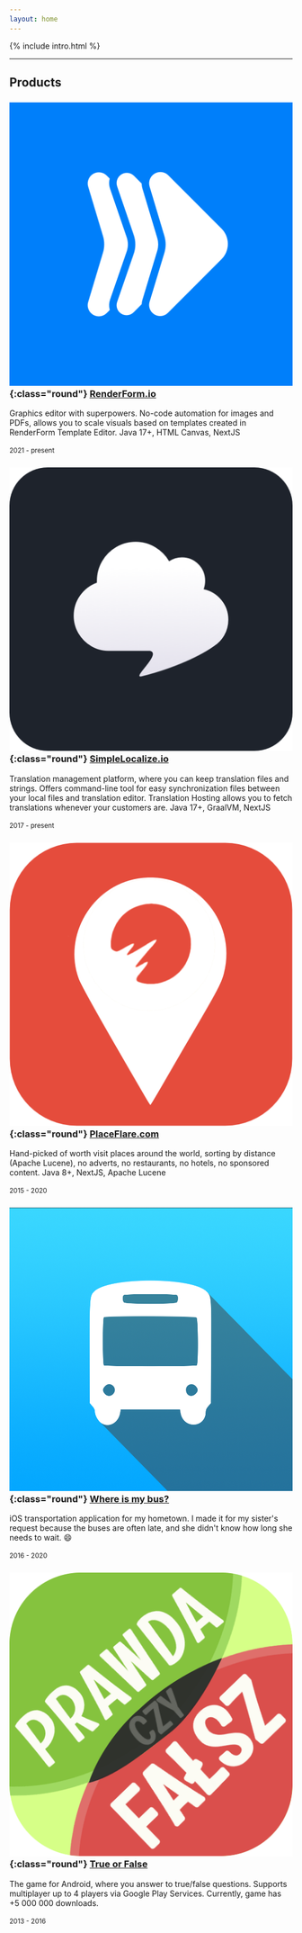 ```yaml
---
layout: home
---
```


{% include intro.html %}

---

## Products

### ![RenderForm](/assets/images/renderform-logo@512w.png){:class="round"} [RenderForm.io](https://RenderForm.io) 
Graphics editor with superpowers. No-code automation for images and PDFs, allows you to scale visuals based on templates created in RenderForm Template Editor. Java 17+, HTML Canvas, NextJS

<small class="text-muted">2021 - present</small>


### ![simplelocalize](/assets/images/simplelocalize-logo.png){:class="round"} [SimpleLocalize.io](https://simplelocalize.io)
Translation management platform, where you can keep translation files and strings. Offers command-line tool for easy synchronization files between your local files and translation editor. Translation Hosting allows you to fetch translations whenever your customers are. Java 17+, GraalVM, NextJS

<small class="text-muted">2017 - present</small>

### ![placeflare](/assets/images/placeflare-logo.png){:class="round"} [PlaceFlare.com](https://placeflare.com)
Hand-picked of worth visit places around the world, sorting by distance (Apache Lucene), no adverts, no restaurants, no hotels, no sponsored content. Java 8+, NextJS, Apache Lucene

<small class="text-muted">2015 - 2020</small>

### ![where-is-my-bus](/assets/images/where-is-my-bus-logo.png){:class="round"} [Where is my bus?](https://itunes.apple.com/pl/app/gdzie-jest-autobus/id1288955139?l=pl&mt=8)
iOS transportation application for my hometown. I made it for my sister's request because the buses are often late, and she didn't know how long she needs to wait. 😄

<small class="text-muted">2016 - 2020</small>

### ![true-or-false](/assets/images/true-or-false-logo.png){:class="round"} [True or False](https://play.google.com/store/apps/details?id=pl.evelanblog.prawdaczyfalsz&hl=pl)
The game for Android, where you answer to true/false questions. Supports multiplayer up to 4 players via Google Play Services. Currently, game has +5 000 000 downloads. 

<small class="text-muted">2013 - 2016</small>
